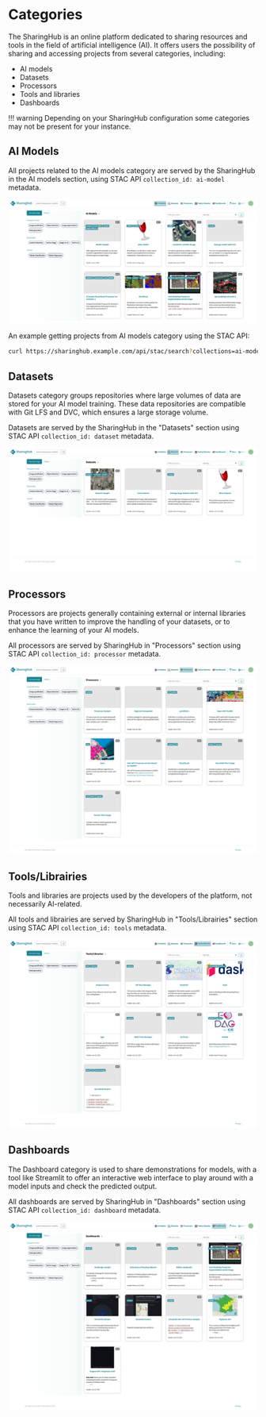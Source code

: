 # Categories

The SharingHub is an online platform dedicated to sharing resources and tools in the field of artificial intelligence (AI). It offers users the possibility of sharing and accessing projects from several categories, including:

- AI models
- Datasets
- Processors
- Tools and libraries
- Dashboards

!!! warning
    Depending on your SharingHub configuration some categories may not be present for your instance.

## AI Models

All projects related to the AI models category are served by the SharingHub in the AI models section, using STAC API `collection_id: ai-model` metadata.

![ai-model category](../assets/figures/explore/categories/ai-model-list.png)

An example getting projects from AI models category using the STAC API:

```bash
curl https://sharinghub.example.com/api/stac/search?collections=ai-model&limit=100
```

## Datasets

Datasets category groups repositories where large volumes of data are stored for your AI model training. These data repositories are compatible with Git LFS and DVC, which ensures a large storage volume.

Datasets are served by the SharingHub in the "Datasets" section using STAC API `collection_id: dataset` metadata.

![dataset category](../assets/figures/explore/categories/dataset-list.png)

## Processors

Processors are projects generally containing external or internal libraries that you have written to improve the handling of your datasets, or to enhance the learning of your AI models.

All processors are served by SharingHub in "Processors" section using STAC API `collection_id: processor` metadata.

![processor category](../assets/figures/explore/categories/processor-list.png)

## Tools/Librairies

Tools and libraries are projects used by the developers of the platform, not necessarily AI-related.

All tools and librairies are served by SharingHub in "Tools/Librairies" section using STAC API `collection_id: tools` metadata.

![tools category](../assets/figures/explore/categories/tools-list.png)

## Dashboards

The Dashboard category is used to share demonstrations for models, with a tool like Streamlit to offer an interactive web interface to play around with a model inputs and check the predicted output.

All dashboards are served by SharingHub in "Dashboards" section using STAC API `collection_id: dashboard` metadata.

![dashboard category](../assets/figures/explore/categories/dashboard-list.png)
